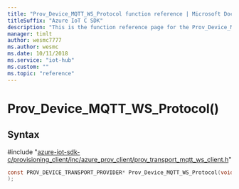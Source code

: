 ```yaml
---                             
title: "Prov_Device_MQTT_WS_Protocol function reference | Microsoft Docs" 
titleSuffix: "Azure IoT C SDK"            
description: "This is the function reference page for the Prov_Device_MQTT_WS_Protocol() function in the Azure IoT C SDK. This SDK is used with Azure IoT Hub and Azure IoT Hub Device Provisioning Service"            
manager: timlt                 
author: wesmc7777              
ms.author: wesmc               
ms.date: 10/11/2018                    
ms.service: "iot-hub"             
ms.custom: ""                
ms.topic: "reference"        
---                            
```


# Prov_Device_MQTT_WS_Protocol()

## Syntax

\#include "[azure-iot-sdk-c/provisioning_client/inc/azure_prov_client/prov_transport_mqtt_ws_client.h](../prov-transport-mqtt-ws-client-h.md)"  
```C
const PROV_DEVICE_TRANSPORT_PROVIDER* Prov_Device_MQTT_WS_Protocol(void
);
```

